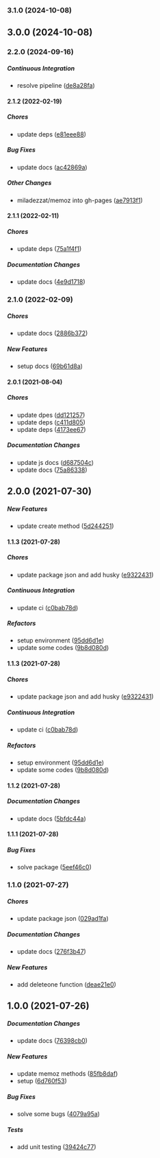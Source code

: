 ### 3.1.0 (2024-10-08)

## 3.0.0 (2024-10-08)

### 2.2.0 (2024-09-16)

##### Continuous Integration

*  resolve pipeline ([de8a28fa](https://github.com/miladezzat/memoz/commit/de8a28fac41657db95ab3b873a05b867a944edf9))

#### 2.1.2 (2022-02-19)

##### Chores

*  update deps ([e81eee88](https://github.com/miladezzat/memoz/commit/e81eee88c536ab426a1c818b1fff581a49ee2d52))

##### Bug Fixes

*  update docs ([ac42869a](https://github.com/miladezzat/memoz/commit/ac42869a6e4022d81f614a1e71d8e947fc156338))

##### Other Changes

* miladezzat/memoz into gh-pages ([ae7913f1](https://github.com/miladezzat/memoz/commit/ae7913f140b726f42614abc492c1715be2fc845d))

#### 2.1.1 (2022-02-11)

##### Chores

*  update deps ([75a1f4f1](https://github.com/miladezzat/memoz/commit/75a1f4f1c636a805cf10a73044e51f48a1af20db))

##### Documentation Changes

*  update docs ([4e9d1718](https://github.com/miladezzat/memoz/commit/4e9d17182e82ae778068fc531cd6d98e354ffc76))

### 2.1.0 (2022-02-09)

##### Chores

*  update docs ([2886b372](https://github.com/miladezzat/memoz/commit/2886b3722d15afb11918ebad028740ee71119195))

##### New Features

*  setup docs ([69b61d8a](https://github.com/miladezzat/memoz/commit/69b61d8a741982a3058ee5b3e266058b93c89fe7))

#### 2.0.1 (2021-08-04)

##### Chores

*  update dpes ([dd121257](https://github.com/miladezzat/memoz/commit/dd121257dfc9f683757224bcedb8a8f4f4cf6edc))
*  update deps ([c411d805](https://github.com/miladezzat/memoz/commit/c411d80582e04f31d67f85f00512aefed619ccad))
*  update deps ([4173ee67](https://github.com/miladezzat/memoz/commit/4173ee67b1c3a38ce5df9d673014ff8d42ee7ace))

##### Documentation Changes

*  update js docs ([d687504c](https://github.com/miladezzat/memoz/commit/d687504c68e4852f63575c15a1d3bfc948a96cfd))
*  update docs ([75a86338](https://github.com/miladezzat/memoz/commit/75a86338805b1de73ef27fc9a5cef173089c598c))

## 2.0.0 (2021-07-30)

##### New Features

*  update create method ([5d244251](https://github.com/miladezzat/memoz/commit/5d244251625b3e6e39de56b618902b71e774588c))

#### 1.1.3 (2021-07-28)

##### Chores

*  update package  json and add husky ([e9322431](https://github.com/miladezzat/memoz/commit/e9322431c8696e3c454960b60790052b21aa51ad))

##### Continuous Integration

*  update ci ([c0bab78d](https://github.com/miladezzat/memoz/commit/c0bab78db3f014dd80daf52caaf272bf30091f07))

##### Refactors

*  setup environment ([95dd6d1e](https://github.com/miladezzat/memoz/commit/95dd6d1eca5f5b01ab5289bade89fe8fca066a46))
*  update some codes ([9b8d080d](https://github.com/miladezzat/memoz/commit/9b8d080d93f2d1464f858d9a448d34cd90473957))

#### 1.1.3 (2021-07-28)

##### Chores

*  update package  json and add husky ([e9322431](https://github.com/miladezzat/memoz/commit/e9322431c8696e3c454960b60790052b21aa51ad))

##### Continuous Integration

*  update ci ([c0bab78d](https://github.com/miladezzat/memoz/commit/c0bab78db3f014dd80daf52caaf272bf30091f07))

##### Refactors

*  setup environment ([95dd6d1e](https://github.com/miladezzat/memoz/commit/95dd6d1eca5f5b01ab5289bade89fe8fca066a46))
*  update some codes ([9b8d080d](https://github.com/miladezzat/memoz/commit/9b8d080d93f2d1464f858d9a448d34cd90473957))

#### 1.1.2 (2021-07-28)

##### Documentation Changes

*  update docs ([5bfdc44a](https://github.com/miladezzat/memoz/commit/5bfdc44a0becf825a7d3082d2e50392086c625df))

#### 1.1.1 (2021-07-28)

##### Bug Fixes

*  solve package ([5eef46c0](https://github.com/miladezzat/memoz/commit/5eef46c09f17054bcc493ab568943efae4eeac4b))

### 1.1.0 (2021-07-27)

##### Chores

*  update package json ([029ad1fa](https://github.com/miladezzat/encrypt-rsa/commit/029ad1fada107c14f17d7ffb3c54e051cf35886a))

##### Documentation Changes

*  update docs ([276f3b47](https://github.com/miladezzat/encrypt-rsa/commit/276f3b47a675b0a3becc7db3450d9d259711bb94))

##### New Features

*  add deleteone function ([deae21e0](https://github.com/miladezzat/encrypt-rsa/commit/deae21e080bf25e12877fdc4d25e7ecf46b3860e))

## 1.0.0 (2021-07-26)

##### Documentation Changes

*  update docs ([76398cb0](https://github.com/miladezzat/encrypt-rsa/commit/76398cb011c98c73935b57b75196e89a0993972b))

##### New Features

*  update memoz methods ([85fb8daf](https://github.com/miladezzat/encrypt-rsa/commit/85fb8dafbeb2c585253e3bc94171ec863f675dde))
*  setup ([6d760f53](https://github.com/miladezzat/encrypt-rsa/commit/6d760f532eeb20473c0b04d604cf52e10d0bcba1))

##### Bug Fixes

*  solve some bugs ([4079a95a](https://github.com/miladezzat/encrypt-rsa/commit/4079a95a0d477c7d492fea62e61a42a407018610))

##### Tests

*  add unit testing ([39424c77](https://github.com/miladezzat/encrypt-rsa/commit/39424c771416d7c0f68f31099f9d28d583dc3840))

